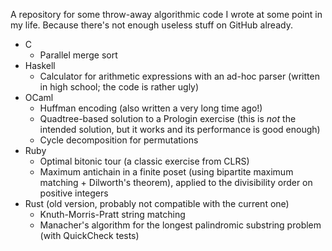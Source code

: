A repository for some throw-away algorithmic code I wrote at some
point in my life. Because there's not enough useless stuff on GitHub
already.

* C
  * Parallel merge sort
* Haskell
  * Calculator for arithmetic expressions with an ad-hoc parser
    (written in high school; the code is rather ugly)
* OCaml
  * Huffman encoding (also written a very long time ago!)
  * Quadtree-based solution to a Prologin exercise (this is *not* the
    intended solution, but it works and its performance is good
    enough)
  * Cycle decomposition for permutations
* Ruby
  * Optimal bitonic tour (a classic exercise from CLRS)
  * Maximum antichain in a finite poset (using bipartite maximum
    matching + Dilworth's theorem), applied to the divisibility order
    on positive integers
* Rust (old version, probably not compatible with the current one)
  * Knuth-Morris-Pratt string matching
  * Manacher's algorithm for the longest palindromic substring problem
    (with QuickCheck tests)

